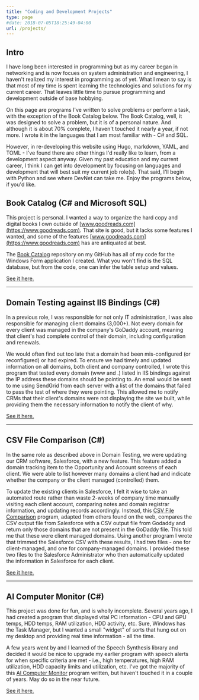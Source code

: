 ```yaml
---
title: "Coding and Development Projects"
type: page
#date: 2018-07-05T18:25:49-04:00
url: /projects/
---
```

## Intro

I have long been interested in programming but as my career began in networking and is now focues on system administration and engineering, I haven't realized my interest in programming as of yet. What I mean to say is that most of my time is spent learning the technologies and solutions for my current career. That leaves little time to pursue programming and development outside of base hobbying.

On this page are programs I've written to solve problems or perform a task, with the exception of the Book Catalog below. The Book Catalog, well, it was designed to solve a problem, but it is of a personal nature. And although it is about 70% complete, I haven't touched it nearly a year, if not more. I wrote it in the languages that I am most familiar with - C# and SQL.

However, in re-developing this website using Hugo, markdown, YAML, and TOML - I've found there are other things I'd really like to learn, from a development aspect anyway. Given my past education and my current career, I think I can get into development by focusing on languages and development that will best suit my current job role(s). That said, I'll begin with Python and see where DevNet can take me. Enjoy the programs below, if you'd like.

## Book Catalog (C# and Microsoft SQL)

This project is personal. I wanted a way to organize the hard copy and digital books I own outside of [www.goodreads.com](https://www.goodreads.com). That site is good, but it lacks some features I wanted, and some of the features [www.goodreads.com](https://www.goodreads.com) has are antiquated at best.

The [Book Catalog](https://github.com/BallisticTorch/Book-Catalog) repository on my GitHub has all of my code for the Windows Form application I created. What you won't find is the SQL database, but from the code, one can infer the table setup and values.

[See it here.](https://github.com/BallisticTorch/Book-Catalog)

* * *

## Domain Testing against IIS Bindings (C#)

In a previous role, I was responsible for not only IT administration, I was also responsible for managing client domains (3,000+). Not every domain for every client was managed in the company's GoDaddy account, meaning that client's had complete control of their domain, including configuration and renewals.

We would often find out too late that a domain had been mis-configured (or reconfigured) or had expired. To ensure we had timely and updated information on all domains, both client and company controlled, I wrote this program that tested every domain (www and .) listed in IIS bindings against the IP address these domains should be pointing to. An email would be sent to me using SendGrid from each server with a list of the domains that failed to pass the test of where they were pointing. This allowed me to notify CRMs that their client's domains were not displaying the site we built, while providing them the necessary information to notify the client of why.

[See it here.](https://github.com/BallisticTorch/DomainTesting)

* * *

## CSV File Comparison (C#)

In the same role as described above in Domain Testing, we were updating our CRM software, Salesforce, with a new feature. This feature added a domain tracking item to the Opportunity and Account screens of each client. We were able to list however many domains a client had and indicate whether the company or the client managed (controlled) them.

To update the existing clients in Salesforce, I felt it wise to take an automated route rather than waste 2-weeks of company time manually visiting each client account, comparing notes and domain registrar information, and updating records accordingly. Instead, this [CSV File Comparison](https://github.com/BallisticTorch/CSV-File-Comparison) program, adapted from others found on the web, compares the CSV output file from Salesforce with a CSV output file from Godaddy and return only those domains that are not present in the GoDaddy file. This told me that these were client managed domains. Using another program I wrote that trimmed the Salesforce CSV with these results, I had two files - one for client-managed, and one for company-managed domains. I provided these two files to the Salesforce Administrator who then automatically updated the information in Salesforce for each client.

[See it here.](https://github.com/BallisticTorch/CSV-File-Comparison)

* * *

## AI Computer Monitor (C#)


This project was done for fun, and is wholly incomplete. Several years ago, I had created a program that displayed vital PC information - CPU and GPU temps, HDD temps, RAM utilization, HDD activity, etc. Sure, Windows has the Task Manager, but I wanted a small "widget" of sorts that hung out on my desktop and providing real time information - all the time.

A few years went by and I learned of the Speech Synthesis library and decided it would be nice to upgrade my earlier program with speech alerts for when specific criteria are met - i.e., high temperatures, high RAM utilization, HDD capacity limits and utilization, etc. I've got the majority of this [AI Computer Monitor](https://github.com/BallisticTorch/AI-PC-Monitor) program written, but haven't touched it in a couple of years. May do so in the near future.

[See it here.](https://github.com/BallisticTorch/AI-PC-Monitor)